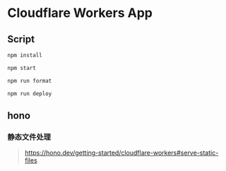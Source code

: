 # Cloudflare Workers App

## Script

```bash
npm install

npm start

npm run format

npm run deploy
```

## hono

### 静态文件处理

> https://hono.dev/getting-started/cloudflare-workers#serve-static-files
